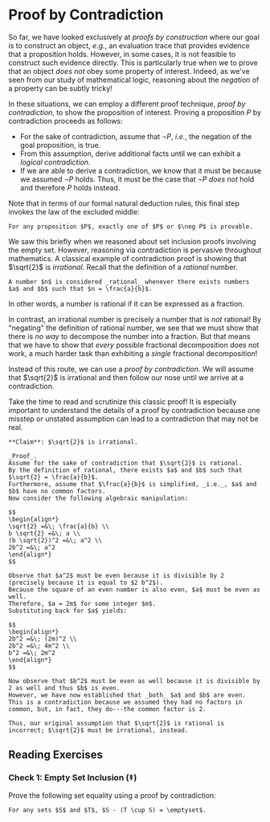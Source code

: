 # Proof by Contradiction

So far, we have looked exclusively at _proofs by construction_ where our goal is to construct an object, _e.g._, an evaluation trace that provides evidence that a proposition holds.
However, in some cases, it is not feasible to construct such evidence directly.
This is particularly true when we to prove that an object _does not_ obey some property of interest.
Indeed, as we've seen from our study of mathematical logic, reasoning about the _negation_ of a property can be subtly tricky!

In these situations, we can employ a different proof technique, _proof by contradiction_, to show the proposition of interest.
Proving a proposition $P$ by contradiction proceeds as follows:

+   For the sake of contradiction, assume that $\neg P$, _i.e._, the negation of the goal proposition, is true.
+   From this assumption, derive additional facts until we can exhibit a _logical contradiction_.
+   If we are able to derive a contradiction, we know that it must be because we assumed $\neg P$ holds.
    Thus, it must be the case that $\neg P$ _does not_ hold and therefore $P$ holds instead.

Note that in terms of our formal natural deduction rules, this final step invokes the law of the excluded middle:

~~~admonish info title="Definition (Law of the Excluded Middle)"
For any proposition $P$, exactly one of $P$ or $\neg P$ is provable.
~~~

We saw this briefly when we reasoned about set inclusion proofs involving the empty set.
However, reasoning via contradiction is pervasive throughout mathematics.
A classical example of contradiction proof is showing that $\sqrt{2}$ is _irrational_.
Recall that the definition of a _rational_ number.

~~~admonish info title="Definition (Rational Number)"
A number $n$ is considered _rational_ whenever there exists numbers $a$ and $b$ such that $n = \frac{a}{b}$.
~~~

In other words, a number is rational if it can be expressed as a fraction.

In contrast, an irrational number is precisely a number that is _not_ rational!
By "negating" the definition of rational number, we see that we must show that there is _no way_ to decompose the number into a fraction.
But that means that we have to show that _every_ possible fractional decomposition does not work, a much harder task than exhibiting a _single_ fractional decomposition!

Instead of this route, we can use a _proof by contradiction_.
We will assume that $\sqrt{2}$ is irrational and then follow our nose until we arrive at a contradiction.

Take the time to read and scrutinize this classic proof!
It is especially important to understand the details of a proof by contradiction because one misstep or unstated assumption can lead to a contradiction that may not be real.

~~~admonish check title="Proof (Irrationality of square root of two)"
**Claim**: $\sqrt{2}$ is irrational.

_Proof_.
Assume for the sake of contradiction that $\sqrt{2}$ is rational.
By the definition of rational, there exists $a$ and $b$ such that $\sqrt{2} = \frac{a}{b}$.
Furthermore, assume that $\frac{a}{b}$ is simplified, _i.e._, $a$ and $b$ have no common factors.
Now consider the following algebraic manipulation:

$$
\begin{align*}
\sqrt{2} =&\; \frac{a}{b} \\
b \sqrt{2} =&\; a \\
(b \sqrt{2})^2 =&\; a^2 \\
2b^2 =&\; a^2
\end{align*}
$$

Observe that $a^2$ must be even because it is divisible by 2 (precisely because it is equal to $2 b^2$).
Because the square of an even number is also even, $a$ must be even as well.
Therefore, $a = 2m$ for some integer $m$.
Substituting back for $a$ yields:

$$
\begin{align*}
2b^2 =&\; (2m)^2 \\
2b^2 =&\; 4m^2 \\
b^2 =&\; 2m^2
\end{align*}
$$

Now observe that $b^2$ must be even as well because it is divisible by 2 as well and thus $b$ is even.
However, we have now established that _both_ $a$ and $b$ are even.
This is a contradiction because we assumed they had no factors in common, but, in fact, they do---the common factor is 2.

Thus, our original assumption that $\sqrt{2}$ is rational is incorrect; $\sqrt{2}$ must be irrational, instead.
~~~

## Reading Exercises

### Check 1: Empty Set Inclusion (‡)

Prove the following set equality using a proof by contradiction:

~~~admonish problem title="Claim"
For any sets $S$ and $T$, $S - (T \cup S) = \emptyset$.
~~~
